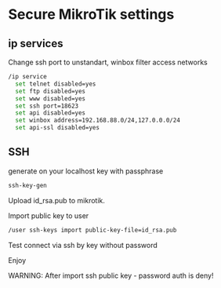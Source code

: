 # Secure MikroTik settings
## ip services

Change ssh port to unstandart, winbox filter access networks

```bash
/ip service
  set telnet disabled=yes
  set ftp disabled=yes
  set www disabled=yes
  set ssh port=18623
  set api disabled=yes
  set winbox address=192.168.88.0/24,127.0.0.0/24
  set api-ssl disabled=yes
```

## SSH

generate on your localhost key with passphrase
```bash
ssh-key-gen
```
Upload id_rsa.pub to mikrotik.

Import public key to user
```bash
/user ssh-keys import public-key-file=id_rsa.pub 
```

Test connect via ssh by key without password

Enjoy

WARNING: After import ssh public key - password auth is deny!
